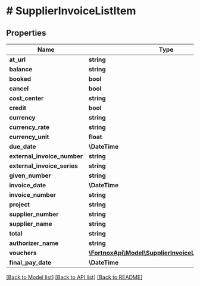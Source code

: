 # # SupplierInvoiceListItem

## Properties

Name | Type | Description | Notes
------------ | ------------- | ------------- | -------------
**at_url** | **string** |  | [optional]
**balance** | **string** |  | [optional]
**booked** | **bool** |  | [optional]
**cancel** | **bool** |  | [optional]
**cost_center** | **string** |  | [optional]
**credit** | **bool** |  | [optional]
**currency** | **string** |  | [optional]
**currency_rate** | **string** |  | [optional]
**currency_unit** | **float** |  | [optional]
**due_date** | **\DateTime** |  | [optional]
**external_invoice_number** | **string** |  | [optional]
**external_invoice_series** | **string** |  | [optional]
**given_number** | **string** |  | [optional]
**invoice_date** | **\DateTime** |  | [optional]
**invoice_number** | **string** |  | [optional]
**project** | **string** |  | [optional]
**supplier_number** | **string** |  |
**supplier_name** | **string** |  | [optional]
**total** | **string** |  | [optional]
**authorizer_name** | **string** |  | [optional]
**vouchers** | [**\FortnoxApi\Model\SupplierInvoiceListItemVoucher[]**](SupplierInvoiceListItemVoucher.md) |  | [optional]
**final_pay_date** | **\DateTime** |  | [optional]

[[Back to Model list]](../../README.md#models) [[Back to API list]](../../README.md#endpoints) [[Back to README]](../../README.md)
